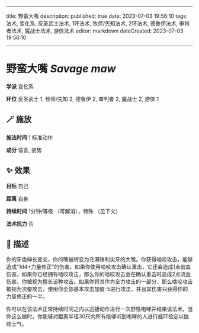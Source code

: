 
---
title: 野蛮大嘴
description: 
published: true
date: 2023-07-03 19:56:10
tags: 法术, 变化系, 反圣武士法术, 1环法术, 牧师/先知法术, 2环法术, 德鲁伊法术, 审判者法术, 魔战士法术, 游侠法术
editor: markdown
dateCreated: 2023-07-03 19:56:10

---

# **野蛮大嘴** *Savage maw*

**学派** 变化系 

**环位** 反圣武士 1, 牧师/先知 2, 德鲁伊 2, 审判者 2, 魔战士 2, 游侠 1

## 🪄 施放

**施法时间** 1 标准动作

**成分** 语言, 姿势

## ✨ 效果 

**目标** 自己 

**距离** 自身  

**持续时间** 1分钟/等级 （可解消），特殊 （见下文） 

**法术抗力** 否

## 📖 描述

你的牙齿伸长变尖，你的嘴被转变为充满锋利尖牙的大嘴。你获得啮咬攻击，能够造成“1d4+力量修正”的伤害。如果你使用啮咬攻击确认重击，它还会造成1点出血伤害。如果你已经拥有啮咬攻击，那么你的啮咬攻击会在确认重击时造成2点流血伤害。你被视为擅长该种攻击。如果你将其作为全力攻击的一部分，那么啮咬攻击被视为次要攻击，使用你全部基本攻击加值-5进行攻击，并且其伤害只获得你的力量修正的一半。

你可以在该法术正常持续时间之内以迅捷动作进行一次野性咆哮并结束该法术。当你这么做时，你能够对距离半径30尺内所有能够听到咆哮的人进行威吓检定以挫败士气。
    